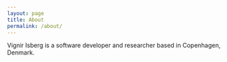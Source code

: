 ```yaml
---
layout: page
title: About
permalink: /about/
---
```


Vignir Isberg is a software developer and researcher based in Copenhagen, Denmark.
